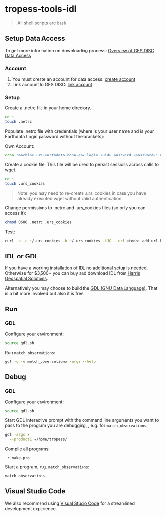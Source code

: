 # tropess-tools-idl
> All shell scripts are `bash`

## Setup Data Access

To get more information on downloading process:
[Overview of GES DISC Data Access](https://disc.gsfc.nasa.gov/data-access)

### Account

1. You must create an account for data access:
   [create account](https://wiki.earthdata.nasa.gov/display/EL/How+To+Register+For+an+EarthData+Login+Profile)
2. Link account to GES DISC: [link account](https://disc.gsfc.nasa.gov/earthdata-login)

### Setup

Create a .netrc file in your home directory.

 ```sh
 cd ~ 
 touch .netrc
 ```

Populate .netrc file with credentials (where <uid> is your user name and <password> is your Earthdata Login password without the brackets):

Own Account:

 ```sh
 echo 'machine urs.earthdata.nasa.gov login <uid> password <password>' >> .netrc 
 ```

Create a cookie file. This file will be used to persist sessions across calls to wget.

 ```sh
 cd ~ 
 touch .urs_cookies
 ```

> Note: you may need to re-create .urs_cookies in case you have already executed wget without valid authentication.

Change permissions to .netrc and .urs_cookies files (so only you can access it):

 ```sh
 chmod 0600 .netrc .urs_cookies
 ```

Test:

```bash
curl -n -c ~/.urs_cookies -b ~/.urs_cookies -LJO --url <todo: add url here>
```

## IDL or GDL

If you have a working installation of IDL no additional setup is needed. Otherwise for $3,500+ you can buy and download IDL from [Harris Geospatial Solutions](https://www.l3harrisgeospatial.com/).

Alternatively you may choose to build the [GDL (GNU Data Language)](./docs/gdl.md).  That is a bit more involved but also it is free.

## Run

### GDL

Configure your environment:

```bash
source gdl.sh
```

Run `match_observations`:

```bash
gdl -q -e match_observations -args --help
```

## Debug

### GDL

Configure your environment:

```bash
source gdl.sh
```

Start GDL interactive prompt with the command line arguments you want to pass to the program you are debugging, , e.g. for  `match_observations`:

```bash
gdl -args \
  --product1 ~/home/tropess/
```

Compile all programs:

```i
.r make.pro
```

Start a program, e.g.  `match_observations`:

```idl
match_observations
```

## Visual Studio Code

We also recommend using [Visual Studio Code](https://code.visualstudio.com/) for a streamlined development experience. 



